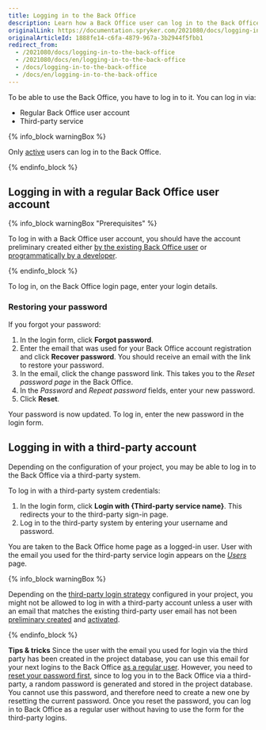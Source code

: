 ```yaml
---
title: Logging in to the Back Office
description: Learn how a Back Office user can log in to the Back Office either with a regular account or through a third-party service
originalLink: https://documentation.spryker.com/2021080/docs/logging-in-to-the-back-office
originalArticleId: 1888fe14-c6fa-4879-967a-3b2944f5fbb1
redirect_from:
  - /2021080/docs/logging-in-to-the-back-office
  - /2021080/docs/en/logging-in-to-the-back-office
  - /docs/logging-in-to-the-back-office
  - /docs/en/logging-in-to-the-back-office
---
```


To be able to use the Back Office, you have to log in to it. You can log in via:

* Regular Back Office user account
* Third-party service

{% info_block warningBox %}

Only [active](/docs/scos/user/user-guides/{{page.version}}/back-office-user-guide/users/roles-groups-and-users/managing-users.html#activating-and-deactivating-a-user) users can log in to the Back Office.

{% endinfo_block %}

## Logging in with a regular Back Office user account
<a name="prerequisites"></a>
{% info_block warningBox "Prerequisites" %}

To log in with a Back Office user account, you should have the account preliminary created either [by the existing Back Office user](/docs/scos/user/user-guides/{{page.version}}/back-office-user-guide/users/roles-groups-and-users/managing-users.html#creating-users) or [programmatically by a developer](/docs/scos/user/features/{{page.version}}/spryker-core-back-office/spryker-core-back-office-feature-overview/users-and-rights-overview.html#add-acl).

{% endinfo_block %}


To log in, on the Back Office login page, enter your login details.

### Restoring your password
<a name="password-reset"></a>
If you forgot your password:

1. In the login form, click **Forgot password**.
2. Enter the email that was used for your Back Office account registration and click **Recover password**.
You should receive an email with the link to restore your password.
3. In the email, click the change password link. 
This takes you to the *Reset password page* in the Back Office.
4. In the *Password* and *Repeat password* fields, enter your new password. 
5. Click **Reset**.

Your password is now updated. To log in, enter the new password in the login form.

## Logging in with a third-party account

Depending on the configuration of your project, you may be able to log in to the Back Office via a third-party system.

To log in with a third-party system credentials:

1. In the login form, click **Login with {Third-party service name}**. This redirects your to the third-party sign-in page.
2. Log in to the third-party system by entering your username and password.

You are taken to the Back Office home page as a logged-in user. User with the email you used for the third-party service login appears on the [*Users*](/docs/scos/user/user-guides/{{page.version}}/back-office-user-guide/users/roles-groups-and-users/managing-users.html#user-page) page.

{% info_block warningBox %}

Depending on the [third-party login strategy](https://documentation.spryker.com/2021080/docs/back-office-login-feature-overview#strategies) configured in your project, you might not be allowed to log in with a third-party account unless a user with an email that matches the existing third-party user email has not been [preliminary created](#prerequisites) and [activated](/docs/scos/user/user-guides/{{page.version}}/back-office-user-guide/users/roles-groups-and-users/managing-users.html#activating-and-deactivating-a-user). 

{% endinfo_block %}

**Tips & tricks**
Since the user with the email you used for login via the third party has been created in the project database, you can use this email for your next logins to the Back Office [as a regular user](#prerequisites). However, you need to [reset your password first](#password-reset), since to log you in to the Back Office via a third-party, a random password is generated and stored in the project database. You cannot use this password, and therefore need to create a new one by resetting the current password. Once you reset the password, you can log in to Back Office as a regular user without having to use the form for the third-party logins.
